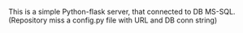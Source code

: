 This is a simple Python-flask server, that connected to DB MS-SQL. (Repository miss a config.py file with URL and DB conn string)
